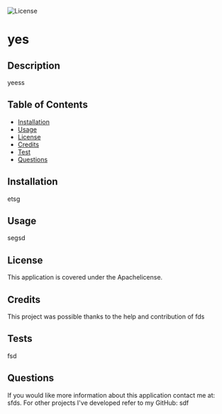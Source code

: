 
![License](https://img.shields.io/badge/License-Apache-blue.svg)

# yes

## Description
yeess

## Table of Contents

- [Installation](#installation)
- [Usage](#usage)
- [License](#license)
- [Credits](#credits)
- [Test](#tests)
- [Questions](#questions)

## Installation
etsg

## Usage
segsd

## License
This application is covered under the Apachelicense. 

## Credits
This project was possible thanks to the help and contribution of fds

## Tests
fsd

## Questions
If you would like more information about this application contact me at: sfds. 
For other projects I've developed refer to my GitHub: sdf

